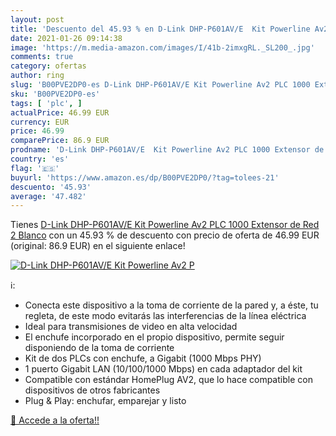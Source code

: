 ```yaml
---
layout: post
title: 'Descuento del 45.93 % en D-Link DHP-P601AV/E  Kit Powerline Av2 P'
date: 2021-01-26 09:14:38
image: 'https://m.media-amazon.com/images/I/41b-2imxgRL._SL200_.jpg'
comments: true
category: ofertas
author: ring
slug: 'B00PVE2DP0-es D-Link DHP-P601AV/E Kit Powerline Av2 PLC 1000 Extensor de...'
sku: 'B00PVE2DP0-es'
tags: [ 'plc', ]
actualPrice: 46.99 EUR
currency: EUR
price: 46.99
comparePrice: 86.9 EUR
prodname: 'D-Link DHP-P601AV/E  Kit Powerline Av2 PLC 1000 Extensor de Red  2  Blanco'
country: 'es'
flag: '🇪🇸'
buyurl: 'https://www.amazon.es/dp/B00PVE2DP0/?tag=tolees-21'
descuento: '45.93'
average: '47.482'
---
```


Tienes [D-Link DHP-P601AV/E  Kit Powerline Av2 PLC 1000 Extensor de Red  2  Blanco](https://www.amazon.es/dp/B00PVE2DP0/?tag=tolees-21) con un 45.93 % de descuento con precio de oferta de 46.99 EUR (original: 86.9 EUR) en el siguiente enlace!

[![D-Link DHP-P601AV/E  Kit Powerline Av2 P](https://m.media-amazon.com/images/I/41b-2imxgRL._SL200_.jpg)](https://www.amazon.es/dp/B00PVE2DP0/?tag=tolees-21)

ℹ️:

- Conecta este dispositivo a la toma de corriente de la pared y, a éste, tu regleta, de este modo evitarás las interferencias de la línea eléctrica
- Ideal para transmisiones de video en alta velocidad
- El enchufe incorporado en el propio dispositivo, permite seguir disponiendo de la toma de corriente
- Kit de dos PLCs con enchufe, a Gigabit (1000 Mbps PHY)
- 1 puerto Gigabit LAN (10/100/1000 Mbps) en cada adaptador del kit
- Compatible con estándar HomePlug AV2, que lo hace compatible con dispositivos de otros fabricantes
- Plug & Play: enchufar, emparejar y listo

[🛒 Accede a la oferta!!](https://www.amazon.es/dp/B00PVE2DP0/?tag=tolees-21)
